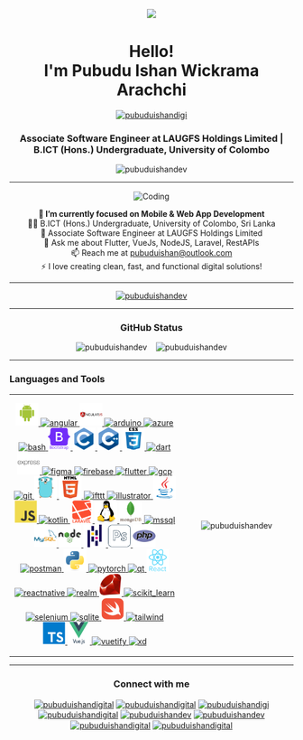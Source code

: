 <p align="center">
  <img src="https://github.com/7oSkaaa/7oSkaaa/blob/main/Images/about_me.gif?raw=true" width="100px">
</p>
<h1 align="center">Hello! <br> I'm Pubudu Ishan Wickrama Arachchi</h1>
<p align="center">
  <a href="https://twitter.com/pubuduishandigi" target="blank"><img src="https://img.shields.io/twitter/follow/pubuduishandigi?logo=twitter&style=for-the-badge" alt="pubuduishandigi" /></a> <br>
</p>
<h3 align="center">Associate Software Engineer at LAUGFS Holdings Limited | B.ICT (Hons.) Undergraduate, University of Colombo</h3>
<p align="center">
  <img src="https://komarev.com/ghpvc/?username=pubuduishandev&label=Profile%20views&color=0e75b6&style=flat" alt="pubuduishandev" /> <br>
</p>

---

<p align="center">
  <img align="center" alt="Coding" width="450" src="https://repository-images.githubusercontent.com/588181932/e36ec678-7984-4cdd-8e4c-a3932772ff8e">
</p>

<p align="center">
  <b>🌱 I’m currently focused on Mobile & Web App Development</b><br>
  👨‍🎓 B.ICT (Hons.) Undergraduate, University of Colombo, Sri Lanka <br>
  💼 Associate Software Engineer at LAUGFS Holdings Limited <br>
  💬 Ask me about Flutter, VueJs, NodeJS, Laravel, RestAPIs <br>
  📫 Reach me at <a href="mailto:pubuduishan@outlook.com">pubuduishan@outlook.com</a> <br>
  ⚡ I love creating clean, fast, and functional digital solutions!
</p>


---

<p align="center">
  <a href="https://github.com/ryo-ma/github-profile-trophy"><img src="https://github-profile-trophy.vercel.app/?username=pubuduishandev" alt="pubuduishandev" /></a> <br>
</p>

---

<h3 align="center">GitHub Status</h3>

<p align="center">
  <img src="https://github-readme-stats.vercel.app/api?username=pubuduishandev&show_icons=true&locale=en" alt="pubuduishandev" />
  &nbsp;&nbsp;
  <img src="https://github-readme-streak-stats.herokuapp.com/?user=pubuduishandev" alt="pubuduishandev" />
</p>


---

<h3 align="left">Languages and Tools</h3>
<table align="center">
  <tr>
    <td width="60%" align="left">
      <p align="center"> 
        <a href="https://developer.android.com" target="_blank" rel="noreferrer"> 
          <img src="https://raw.githubusercontent.com/devicons/devicon/master/icons/android/android-original-wordmark.svg" alt="android" width="40" height="40"/> 
        </a> 
        <a href="https://angular.io" target="_blank" rel="noreferrer"> 
          <img src="https://angular.io/assets/images/logos/angular/angular.svg" alt="angular" width="40" height="40"/> 
        </a> 
        <a href="https://angular.io" target="_blank" rel="noreferrer"> 
          <img src="https://raw.githubusercontent.com/devicons/devicon/master/icons/angularjs/angularjs-original-wordmark.svg" alt="angularjs" width="40" height="40"/> 
        </a> 
        <a href="https://www.arduino.cc/" target="_blank" rel="noreferrer"> 
          <img src="https://cdn.worldvectorlogo.com/logos/arduino-1.svg" alt="arduino" width="40" height="40"/> 
        </a> 
        <a href="https://azure.microsoft.com/en-in/" target="_blank" rel="noreferrer"> 
          <img src="https://www.vectorlogo.zone/logos/microsoft_azure/microsoft_azure-icon.svg" alt="azure" width="40" height="40"/> 
        </a> 
        <a href="https://www.gnu.org/software/bash/" target="_blank" rel="noreferrer"> 
          <img src="https://www.vectorlogo.zone/logos/gnu_bash/gnu_bash-icon.svg" alt="bash" width="40" height="40"/> 
        </a> 
        <a href="https://getbootstrap.com" target="_blank" rel="noreferrer"> 
          <img src="https://raw.githubusercontent.com/devicons/devicon/master/icons/bootstrap/bootstrap-plain-wordmark.svg" alt="bootstrap" width="40" height="40"/> 
        </a> 
        <a href="https://www.cprogramming.com/" target="_blank" rel="noreferrer"> 
          <img src="https://raw.githubusercontent.com/devicons/devicon/master/icons/c/c-original.svg" alt="c" width="40" height="40"/> 
        </a> 
        <a href="https://www.w3schools.com/cpp/" target="_blank" rel="noreferrer"> 
          <img src="https://raw.githubusercontent.com/devicons/devicon/master/icons/cplusplus/cplusplus-original.svg" alt="cplusplus" width="40" height="40"/> 
        </a> 
        <a href="https://www.w3schools.com/css/" target="_blank" rel="noreferrer"> 
          <img src="https://raw.githubusercontent.com/devicons/devicon/master/icons/css3/css3-original-wordmark.svg" alt="css3" width="40" height="40"/> 
        </a> 
        <a href="https://dart.dev" target="_blank" rel="noreferrer"> 
          <img src="https://www.vectorlogo.zone/logos/dartlang/dartlang-icon.svg" alt="dart" width="40" height="40"/> 
        </a> 
        <a href="https://expressjs.com" target="_blank" rel="noreferrer"> 
          <img src="https://raw.githubusercontent.com/devicons/devicon/master/icons/express/express-original-wordmark.svg" alt="express" width="40" height="40"/> 
        </a> 
        <a href="https://www.figma.com/" target="_blank" rel="noreferrer"> 
          <img src="https://www.vectorlogo.zone/logos/figma/figma-icon.svg" alt="figma" width="40" height="40"/> 
        </a> 
        <a href="https://firebase.google.com/" target="_blank" rel="noreferrer"> 
          <img src="https://www.vectorlogo.zone/logos/firebase/firebase-icon.svg" alt="firebase" width="40" height="40"/> 
        </a> 
        <a href="https://flutter.dev" target="_blank" rel="noreferrer"> 
          <img src="https://www.vectorlogo.zone/logos/flutterio/flutterio-icon.svg" alt="flutter" width="40" height="40"/> 
        </a> 
        <a href="https://cloud.google.com" target="_blank" rel="noreferrer"> 
          <img src="https://www.vectorlogo.zone/logos/google_cloud/google_cloud-icon.svg" alt="gcp" width="40" height="40"/> 
        </a> 
        <a href="https://git-scm.com/" target="_blank" rel="noreferrer"> 
          <img src="https://www.vectorlogo.zone/logos/git-scm/git-scm-icon.svg" alt="git" width="40" height="40"/> 
        </a> 
        <a href="https://golang.org" target="_blank" rel="noreferrer"> 
          <img src="https://raw.githubusercontent.com/devicons/devicon/master/icons/go/go-original.svg" alt="go" width="40" height="40"/> 
        </a> 
        <a href="https://www.w3.org/html/" target="_blank" rel="noreferrer"> 
          <img src="https://raw.githubusercontent.com/devicons/devicon/master/icons/html5/html5-original-wordmark.svg" alt="html5" width="40" height="40"/> 
        </a> 
        <a href="https://ifttt.com/" target="_blank" rel="noreferrer"> 
          <img src="https://www.vectorlogo.zone/logos/ifttt/ifttt-ar21.svg" alt="ifttt" width="40" height="40"/> 
        </a> 
        <a href="https://www.adobe.com/in/products/illustrator.html" target="_blank" rel="noreferrer"> 
          <img src="https://www.vectorlogo.zone/logos/adobe_illustrator/adobe_illustrator-icon.svg" alt="illustrator" width="40" height="40"/> 
        </a> 
        <a href="https://www.java.com" target="_blank" rel="noreferrer"> 
          <img src="https://raw.githubusercontent.com/devicons/devicon/master/icons/java/java-original.svg" alt="java" width="40" height="40"/> 
        </a> 
        <a href="https://developer.mozilla.org/en-US/docs/Web/JavaScript" target="_blank" rel="noreferrer"> 
          <img src="https://raw.githubusercontent.com/devicons/devicon/master/icons/javascript/javascript-original.svg" alt="javascript" width="40" height="40"/> 
        </a> 
        <a href="https://kotlinlang.org" target="_blank" rel="noreferrer"> 
          <img src="https://www.vectorlogo.zone/logos/kotlinlang/kotlinlang-icon.svg" alt="kotlin" width="40" height="40"/> 
        </a> 
        <a href="https://laravel.com/" target="_blank" rel="noreferrer"> 
          <img src="https://raw.githubusercontent.com/devicons/devicon/master/icons/laravel/laravel-plain-wordmark.svg" alt="laravel" width="40" height="40"/> 
        </a> 
        <a href="https://www.linux.org/" target="_blank" rel="noreferrer"> 
          <img src="https://raw.githubusercontent.com/devicons/devicon/master/icons/linux/linux-original.svg" alt="linux" width="40" height="40"/> 
        </a> 
        <a href="https://www.mongodb.com/" target="_blank" rel="noreferrer"> 
          <img src="https://raw.githubusercontent.com/devicons/devicon/master/icons/mongodb/mongodb-original-wordmark.svg" alt="mongodb" width="40" height="40"/> 
        </a> 
        <a href="https://www.microsoft.com/en-us/sql-server" target="_blank" rel="noreferrer"> 
          <img src="https://www.svgrepo.com/show/303229/microsoft-sql-server-logo.svg" alt="mssql" width="40" height="40"/> </a> 
        <a href="https://www.mysql.com/" target="_blank" rel="noreferrer"> 
          <img src="https://raw.githubusercontent.com/devicons/devicon/master/icons/mysql/mysql-original-wordmark.svg" alt="mysql" width="40" height="40"/> 
        </a> 
        <a href="https://nodejs.org" target="_blank" rel="noreferrer"> 
          <img src="https://raw.githubusercontent.com/devicons/devicon/master/icons/nodejs/nodejs-original-wordmark.svg" alt="nodejs" width="40" height="40"/> 
        </a> 
        <a href="https://pandas.pydata.org/" target="_blank" rel="noreferrer"> 
          <img src="https://raw.githubusercontent.com/devicons/devicon/2ae2a900d2f041da66e950e4d48052658d850630/icons/pandas/pandas-original.svg" alt="pandas" width="40" height="40"/> </a> 
        <a href="https://www.photoshop.com/en" target="_blank" rel="noreferrer"> 
          <img src="https://raw.githubusercontent.com/devicons/devicon/master/icons/photoshop/photoshop-line.svg" alt="photoshop" width="40" height="40"/> 
        </a> 
        <a href="https://www.php.net" target="_blank" rel="noreferrer"> 
          <img src="https://raw.githubusercontent.com/devicons/devicon/master/icons/php/php-original.svg" alt="php" width="40" height="40"/> 
        </a> 
        <a href="https://postman.com" target="_blank" rel="noreferrer"> 
          <img src="https://www.vectorlogo.zone/logos/getpostman/getpostman-icon.svg" alt="postman" width="40" height="40"/> 
        </a> 
        <a href="https://www.python.org" target="_blank" rel="noreferrer"> 
          <img src="https://raw.githubusercontent.com/devicons/devicon/master/icons/python/python-original.svg" alt="python" width="40" height="40"/> 
        </a> 
        <a href="https://pytorch.org/" target="_blank" rel="noreferrer"> 
          <img src="https://www.vectorlogo.zone/logos/pytorch/pytorch-icon.svg" alt="pytorch" width="40" height="40"/> 
        </a> 
        <a href="https://www.qt.io/" target="_blank" rel="noreferrer"> 
          <img src="https://upload.wikimedia.org/wikipedia/commons/0/0b/Qt_logo_2016.svg" alt="qt" width="40" height="40"/> 
        </a> 
        <a href="https://reactjs.org/" target="_blank" rel="noreferrer"> 
          <img src="https://raw.githubusercontent.com/devicons/devicon/master/icons/react/react-original-wordmark.svg" alt="react" width="40" height="40"/> </a> 
        <a href="https://reactnative.dev/" target="_blank" rel="noreferrer"> 
          <img src="https://reactnative.dev/img/header_logo.svg" alt="reactnative" width="40" height="40"/> 
        </a> 
        <a href="https://realm.io/" target="_blank" rel="noreferrer"> 
          <img src="https://raw.githubusercontent.com/bestofjs/bestofjs-webui/8665e8c267a0215f3159df28b33c365198101df5/public/logos/realm.svg" alt="realm" width="40" height="40"/> 
        </a> 
        <a href="https://www.ruby-lang.org/en/" target="_blank" rel="noreferrer"> 
          <img src="https://raw.githubusercontent.com/devicons/devicon/master/icons/ruby/ruby-original.svg" alt="ruby" width="40" height="40"/> </a> 
        <a href="https://scikit-learn.org/" target="_blank" rel="noreferrer"> <img src="https://upload.wikimedia.org/wikipedia/commons/0/05/Scikit_learn_logo_small.svg" alt="scikit_learn" width="40" height="40"/> </a> 
        <a href="https://www.selenium.dev" target="_blank" rel="noreferrer"> 
          <img src="https://raw.githubusercontent.com/detain/svg-logos/780f25886640cef088af994181646db2f6b1a3f8/svg/selenium-logo.svg" alt="selenium" width="40" height="40"/> 
        </a> 
        <a href="https://www.sqlite.org/" target="_blank" rel="noreferrer"> 
          <img src="https://www.vectorlogo.zone/logos/sqlite/sqlite-icon.svg" alt="sqlite" width="40" height="40"/> 
        </a> 
        <a href="https://developer.apple.com/swift/" target="_blank" rel="noreferrer"> 
          <img src="https://raw.githubusercontent.com/devicons/devicon/master/icons/swift/swift-original.svg" alt="swift" width="40" height="40"/> 
        </a> 
        <a href="https://tailwindcss.com/" target="_blank" rel="noreferrer"> 
          <img src="https://www.vectorlogo.zone/logos/tailwindcss/tailwindcss-icon.svg" alt="tailwind" width="40" height="40"/> 
        </a> 
        <a href="https://www.typescriptlang.org/" target="_blank" rel="noreferrer"> 
          <img src="https://raw.githubusercontent.com/devicons/devicon/master/icons/typescript/typescript-original.svg" alt="typescript" width="40" height="40"/> 
        </a> 
        <a href="https://vuejs.org/" target="_blank" rel="noreferrer"> 
          <img src="https://raw.githubusercontent.com/devicons/devicon/master/icons/vuejs/vuejs-original-wordmark.svg" alt="vuejs" width="40" height="40"/> 
        </a> 
        <a href="https://vuetifyjs.com/en/" target="_blank" rel="noreferrer"> 
          <img src="https://bestofjs.org/logos/vuetify.svg" alt="vuetify" width="40" height="40"/> 
        </a> 
        <a href="https://www.adobe.com/products/xd.html" target="_blank" rel="noreferrer"> 
          <img src="https://cdn.worldvectorlogo.com/logos/adobe-xd.svg" alt="xd" width="40" height="40"/> </a> 
      </p>
    </td>
    <td width="40%" align="center">
      <p><img align="center" src="https://github-readme-stats.vercel.app/api/top-langs?username=pubuduishandev&show_icons=true&locale=en&layout=compact" alt="pubuduishandev" /></p>
    </td>
  </tr>
</table>

---

<h3 align="center">Connect with me</h3>
<p align="center">
<a href="https://fb.com/pubuduishandigital" target="blank"><img align="center" src="https://raw.githubusercontent.com/rahuldkjain/github-profile-readme-generator/master/src/images/icons/Social/facebook.svg" alt="pubuduishandigital" height="30" width="40" /></a>
<a href="https://linkedin.com/in/pubuduishandigital" target="blank"><img align="center" src="https://raw.githubusercontent.com/rahuldkjain/github-profile-readme-generator/master/src/images/icons/Social/linked-in-alt.svg" alt="pubuduishandigital" height="30" width="40" /></a>
<a href="https://twitter.com/pubuduishandigi" target="blank"><img align="center" src="https://raw.githubusercontent.com/rahuldkjain/github-profile-readme-generator/master/src/images/icons/Social/twitter.svg" alt="pubuduishandigi" height="30" width="40" /></a>
<a href="https://instagram.com/pubuduishandigital" target="blank"><img align="center" src="https://raw.githubusercontent.com/rahuldkjain/github-profile-readme-generator/master/src/images/icons/Social/instagram.svg" alt="pubuduishandigital" height="30" width="40" /></a>
<a href="https://stackoverflow.com/users/pubuduishandev" target="blank"><img align="center" src="https://raw.githubusercontent.com/rahuldkjain/github-profile-readme-generator/master/src/images/icons/Social/stack-overflow.svg" alt="pubuduishandev" height="30" width="40" /></a>
<a href="https://kaggle.com/pubuduishandev" target="blank"><img align="center" src="https://raw.githubusercontent.com/rahuldkjain/github-profile-readme-generator/master/src/images/icons/Social/kaggle.svg" alt="pubuduishandev" height="30" width="40" /></a>
<a href="https://www.youtube.com/c/pubuduishandigital" target="blank"><img align="center" src="https://raw.githubusercontent.com/rahuldkjain/github-profile-readme-generator/master/src/images/icons/Social/youtube.svg" alt="pubuduishandigital" height="30" width="40" /></a>
<a href="https://discord.gg/pubuduishandigital" target="blank"><img align="center" src="https://raw.githubusercontent.com/rahuldkjain/github-profile-readme-generator/master/src/images/icons/Social/discord.svg" alt="pubuduishandigital" height="30" width="40" /></a>
</p>
